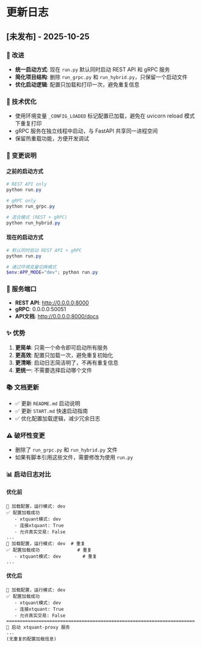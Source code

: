 # 更新日志

## [未发布] - 2025-10-25

### 🚀 改进
- **统一启动方式**: 现在 `run.py` 默认同时启动 REST API 和 gRPC 服务
- **简化项目结构**: 删除 `run_grpc.py` 和 `run_hybrid.py`，只保留一个启动文件
- **优化启动逻辑**: 配置只加载和打印一次，避免重复信息

### 🔧 技术优化
- 使用环境变量 `_CONFIG_LOADED` 标记配置已加载，避免在 uvicorn reload 模式下重复打印
- gRPC 服务在独立线程中启动，与 FastAPI 共享同一进程空间
- 保留热重载功能，方便开发调试

### 📝 变更说明

#### 之前的启动方式
```powershell
# REST API only
python run.py

# gRPC only  
python run_grpc.py

# 混合模式 (REST + gRPC)
python run_hybrid.py
```

#### 现在的启动方式
```powershell
# 默认同时启动 REST API + gRPC
python run.py

# 通过环境变量切换模式
$env:APP_MODE="dev"; python run.py
```

### 🎯 服务端口
- **REST API**: http://0.0.0.0:8000
- **gRPC**: 0.0.0.0:50051
- **API文档**: http://0.0.0.0:8000/docs

### ✨ 优势
1. **更简单**: 只需一个命令即可启动所有服务
2. **更高效**: 配置只加载一次，避免重复初始化
3. **更清晰**: 启动日志简洁明了，不再有重复信息
4. **更统一**: 不需要选择启动哪个文件

### 📚 文档更新
- ✅ 更新 `README.md` 启动说明
- ✅ 更新 `START.md` 快速启动指南
- ✅ 优化配置加载逻辑，减少冗余日志

### ⚠️ 破坏性变更
- 删除了 `run_grpc.py` 和 `run_hybrid.py` 文件
- 如果有脚本引用这些文件，需要修改为使用 `run.py`

### 📊 启动日志对比

#### 优化前
```
🚀 加载配置，运行模式: dev
✅ 配置加载成功
   - xtquant模式: dev
   - 连接xtquant: True
   - 允许真实交易: False
...
🚀 加载配置，运行模式: dev  # 重复
✅ 配置加载成功              # 重复
   - xtquant模式: dev        # 重复
...
```

#### 优化后
```
🚀 加载配置，运行模式: dev
✅ 配置加载成功
   - xtquant模式: dev
   - 连接xtquant: True
   - 允许真实交易: False
======================================================================
🚀 启动 xtquant-proxy 服务
...
(无重复的配置加载信息)
```
